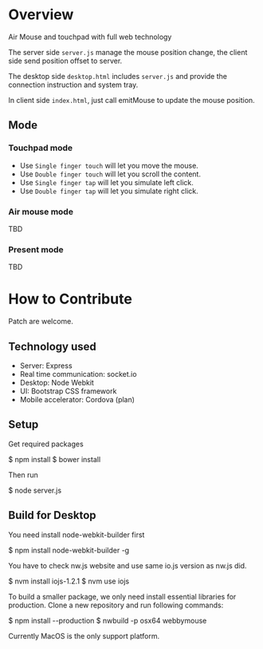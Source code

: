 # Overview

Air Mouse and touchpad with full web technology

The server side `server.js` manage the mouse position change, the client side send position offset to server. 

The desktop side `desktop.html` includes `server.js` and provide the connection instruction and system tray.

In client side `index.html`, just call emitMouse to update the mouse position.


## Mode

### Touchpad mode

* Use `Single finger touch` will let you move the mouse.
* Use `Double finger touch` will let you scroll the content.
* Use `Single finger tap` will let you simulate left click.
* Use `Double finger tap` will let you simulate right click.

### Air mouse mode

TBD

### Present mode

TBD


# How to Contribute

Patch are welcome.

## Technology used

* Server: Express
* Real time communication: socket.io
* Desktop: Node Webkit
* UI: Bootstrap CSS framework
* Mobile accelerator: Cordova (plan)

## Setup

Get required packages

$ npm install
$ bower install

Then run

$ node server.js

## Build for Desktop

You need install node-webkit-builder first

$ npm install node-webkit-builder -g

You have to check nw.js website and use same io.js version as nw.js did.

$ nvm install iojs-1.2.1
$ nvm use iojs

To build a smaller package, we only need install essential libraries for production.
Clone a new repository and run following commands:

$ npm install --production
$ nwbuild -p osx64 webbymouse

Currently MacOS is the only support platform.


